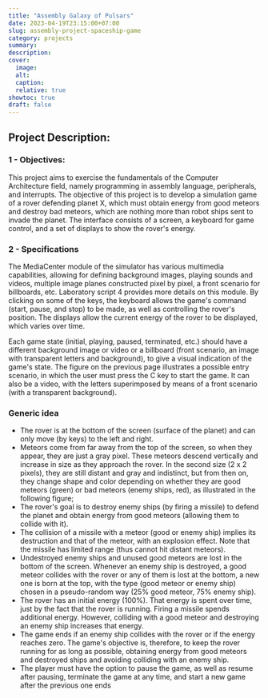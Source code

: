 ```yaml
---
title: "Assembly Galaxy of Pulsars"
date: 2023-04-19T23:15:00+07:00
slug: assembly-project-spaceship-game
category: projects
summary:
description:
cover:
  image:
  alt:
  caption:
  relative: true
showtoc: true
draft: false
---
```


## Project Description:

### 1 - Objectives:

This project aims to exercise the fundamentals of the Computer Architecture field, namely programming in assembly language, peripherals, and interrupts. The objective of this project is to develop a simulation game of a rover defending planet X, which must obtain energy from good meteors and destroy bad meteors, which are nothing more than robot ships sent to invade the planet. The interface consists of a screen, a keyboard for game control, and a set of displays to show the rover's energy.

### 2 - Specifications

The MediaCenter module of the simulator has various multimedia capabilities, allowing for defining background images, playing sounds and videos, multiple image planes constructed pixel by pixel, a front scenario for billboards, etc. Laboratory script 4 provides more details on this module. By clicking on some of the keys, the keyboard allows the game's command (start, pause, and stop) to be made, as well as controlling the rover's position. The displays allow the current energy of the rover to be displayed, which varies over time.

Each game state (initial, playing, paused, terminated, etc.) should have a different background image or video or a billboard (front scenario, an image with transparent letters and background), to give a visual indication of the game's state. The figure on the previous page illustrates a possible entry scenario, in which the user must press the C key to start the game. It can also be a video, with the letters superimposed by means of a front scenario (with a transparent background).

### Generic idea

- The rover is at the bottom of the screen (surface of the planet) and can only move (by keys) to the left and right.
- Meteors come from far away from the top of the screen, so when they appear, they are just a gray pixel. These meteors descend vertically and increase in size as they approach the rover. In the second size (2 x 2 pixels), they are still distant and gray and indistinct, but from then on, they change shape and color depending on whether they are good meteors (green) or bad meteors (enemy ships, red), as illustrated in the following figure;
- The rover's goal is to destroy enemy ships (by firing a missile) to defend the planet and obtain energy from good meteors (allowing them to collide with it).
- The collision of a missile with a meteor (good or enemy ship) implies its destruction and that of the meteor, with an explosion effect. Note that the missile has limited range (thus cannot hit distant meteors).
- Undestroyed enemy ships and unused good meteors are lost in the bottom of the screen. Whenever an enemy ship is destroyed, a good meteor collides with the rover or any of them is lost at the bottom, a new one is born at the top, with the type (good meteor or enemy ship) chosen in a pseudo-random way (25% good meteor, 75% enemy ship).
- The rover has an initial energy (100%). That energy is spent over time, just by the fact that the rover is running. Firing a missile spends additional energy. However, colliding with a good meteor and destroying an enemy ship increases that energy.
- The game ends if an enemy ship collides with the rover or if the energy reaches zero. The game's objective is, therefore, to keep the rover running for as long as possible, obtaining energy from good meteors and destroyed ships and avoiding colliding with an enemy ship.
- The player must have the option to pause the game, as well as resume after pausing, terminate the game at any time, and start a new game after the previous one ends
